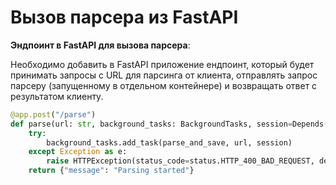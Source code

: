 # Вызов парсера из FastAPI

**Эндпоинт в FastAPI для вызова парсера**:

Необходимо добавить в FastAPI приложение ендпоинт, который будет принимать запросы с URL для парсинга от клиента, отправлять запрос парсеру (запущенному в отдельном контейнере) и возвращать ответ с результатом клиенту.

```python
@app.post("/parse")
def parse(url: str, background_tasks: BackgroundTasks, session=Depends(get_session)):
    try:
        background_tasks.add_task(parse_and_save, url, session)
    except Exception as e:
        raise HTTPException(status_code=status.HTTP_400_BAD_REQUEST, detail=str(e))
    return {"message": "Parsing started"}

```
